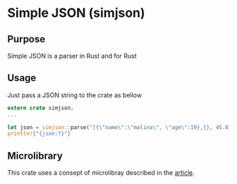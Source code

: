 # Simple JSON (simjson)

## Purpose
Simple JSON is a parser in Rust and for Rust

## Usage
Just pass a JSON string to the crate as bellow
```rust
extern crate simjson;
...

let json = simjson::parse("[{\"name\":\"malina\", \"age\":19},{}, 45.8]");
println!{"{json:?}"}
```

## Microlibrary
This crate uses a consept of microlibray described in the [article](https://www.linkedin.com/pulse/micro-libraries-vs-mega-dmitriy-rogatkin-q6e6c).